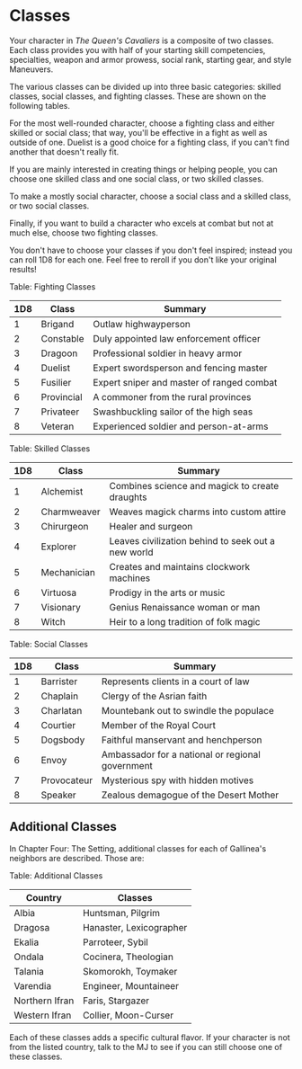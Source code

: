 # Classes

Your character in *The Queen's Cavaliers* is a composite of two classes.
Each class provides you with half of your starting skill competencies,
specialties, weapon and armor prowess, social rank, starting gear, and
style Maneuvers.

The various classes can be divided up into three basic categories:
skilled classes, social classes, and fighting classes. These are shown
on the following tables.

For the most well-rounded character, choose a fighting class and either
skilled or social class; that way, you'll be effective in a fight as
well as outside of one. Duelist is a good choice for a fighting class,
if you can't find another that doesn't really fit.

If you are mainly interested in creating things or helping people, you
can choose one skilled class and one social class, or two skilled
classes.

To make a mostly social character, choose a social class and a skilled
class, or two social classes.

Finally, if you want to build a character who excels at combat but not
at much else, choose two fighting classes.

You don't have to choose your classes if you don't feel inspired;
instead you can roll 1D8 for each one. Feel free to reroll if you don't
like your original results\!

Table: Fighting Classes

| 1D8 | Class      | Summary                                   |
| --- | ---------- | ----------------------------------------- |
| 1   | Brigand    | Outlaw highwayperson                      |
| 2   | Constable  | Duly appointed law enforcement officer    |
| 3   | Dragoon    | Professional soldier in heavy armor       |
| 4   | Duelist    | Expert swordsperson and fencing master    |
| 5   | Fusilier   | Expert sniper and master of ranged combat |
| 6   | Provincial | A commoner from the rural provinces       |
| 7   | Privateer  | Swashbuckling sailor of the high seas     |
| 8   | Veteran    | Experienced soldier and person-at-arms    |

Table: Skilled Classes

| 1D8 | Class       | Summary                                            |
| --- | ----------- | -------------------------------------------------- |
| 1   | Alchemist   | Combines science and magick to create draughts     |
| 2   | Charmweaver | Weaves magick charms into custom attire            |
| 3   | Chirurgeon  | Healer and surgeon                                 |
| 4   | Explorer    | Leaves civilization behind to seek out a new world |
| 5   | Mechanician | Creates and maintains clockwork machines           |
| 6   | Virtuosa    | Prodigy in the arts or music                       |
| 7   | Visionary   | Genius Renaissance woman or man                    |
| 8   | Witch       | Heir to a long tradition of folk magic             |

Table: Social Classes

| 1D8 | Class       | Summary                                          |
| --- | ----------- | ------------------------------------------------ |
| 1   | Barrister   | Represents clients in a court of law             |
| 2   | Chaplain    | Clergy of the Asrian faith                       |
| 3   | Charlatan   | Mountebank out to swindle the populace           |
| 4   | Courtier    | Member of the Royal Court                        |
| 5   | Dogsbody    | Faithful manservant and henchperson              |
| 6   | Envoy       | Ambassador for a national or regional government |
| 7   | Provocateur | Mysterious spy with hidden motives               |
| 8   | Speaker     | Zealous demagogue of the Desert Mother           |

## Additional Classes

In Chapter Four: The Setting, additional classes for each of Gallinea's
neighbors are described. Those are:

Table: Additional Classes

| Country        | Classes                 |
| -------------- | ----------------------- |
| Albia          | Huntsman, Pilgrim       |
| Dragosa        | Hanaster, Lexicographer |
| Ekalia         | Parroteer, Sybil        |
| Ondala         | Cocinera, Theologian    |
| Talania        | Skomorokh, Toymaker     |
| Varendia       | Engineer, Mountaineer   |
| Northern Ifran | Faris, Stargazer        |
| Western Ifran  | Collier, Moon-Curser    |

Each of these classes adds a specific cultural flavor. If your character
is not from the listed country, talk to the MJ to see if you can still
choose one of these classes.

